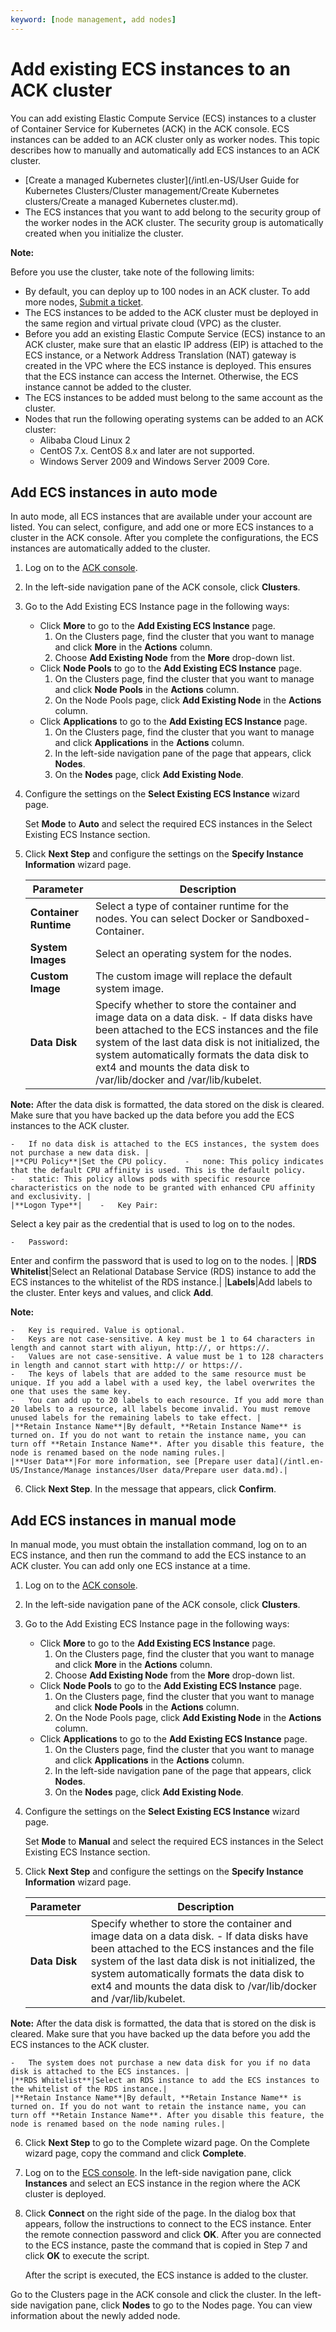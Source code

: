```yaml
---
keyword: [node management, add nodes]
---
```


# Add existing ECS instances to an ACK cluster

You can add existing Elastic Compute Service \(ECS\) instances to a cluster of Container Service for Kubernetes \(ACK\) in the ACK console. ECS instances can be added to an ACK cluster only as worker nodes. This topic describes how to manually and automatically add ECS instances to an ACK cluster.

-   [Create a managed Kubernetes cluster](/intl.en-US/User Guide for Kubernetes Clusters/Cluster management/Create Kubernetes clusters/Create a managed Kubernetes cluster.md).
-   The ECS instances that you want to add belong to the security group of the worker nodes in the ACK cluster. The security group is automatically created when you initialize the cluster.

**Note:**

Before you use the cluster, take note of the following limits:

-   By default, you can deploy up to 100 nodes in an ACK cluster. To add more nodes, [Submit a ticket](https://workorder-intl.console.aliyun.com/console.htm).
-   The ECS instances to be added to the ACK cluster must be deployed in the same region and virtual private cloud \(VPC\) as the cluster.
-   Before you add an existing Elastic Compute Service \(ECS\) instance to an ACK cluster, make sure that an elastic IP address \(EIP\) is attached to the ECS instance, or a Network Address Translation \(NAT\) gateway is created in the VPC where the ECS instance is deployed. This ensures that the ECS instance can access the Internet. Otherwise, the ECS instance cannot be added to the cluster.
-   The ECS instances to be added must belong to the same account as the cluster.
-   Nodes that run the following operating systems can be added to an ACK cluster:
    -   Alibaba Cloud Linux 2
    -   CentOS 7.x. CentOS 8.x and later are not supported.
    -   Windows Server 2009 and Windows Server 2009 Core.

## Add ECS instances in auto mode

In auto mode, all ECS instances that are available under your account are listed. You can select, configure, and add one or more ECS instances to a cluster in the ACK console. After you complete the configurations, the ECS instances are automatically added to the cluster.

1.  Log on to the [ACK console](https://cs.console.aliyun.com).

2.  In the left-side navigation pane of the ACK console, click **Clusters**.

3.  Go to the Add Existing ECS Instance page in the following ways:

    -   Click **More** to go to the **Add Existing ECS Instance** page.
        1.  On the Clusters page, find the cluster that you want to manage and click **More** in the **Actions** column.
        2.  Choose **Add Existing Node** from the **More** drop-down list.
    -   Click **Node Pools** to go to the **Add Existing ECS Instance** page.
        1.  On the Clusters page, find the cluster that you want to manage and click **Node Pools** in the **Actions** column.
        2.  On the Node Pools page, click **Add Existing Node** in the **Actions** column.
    -   Click **Applications** to go to the **Add Existing ECS Instance** page.
        1.  On the Clusters page, find the cluster that you want to manage and click **Applications** in the **Actions** column.
        2.  In the left-side navigation pane of the page that appears, click **Nodes**.
        3.  On the **Nodes** page, click **Add Existing Node**.
4.  Configure the settings on the **Select Existing ECS Instance** wizard page.

    Set **Mode** to **Auto** and select the required ECS instances in the Select Existing ECS Instance section.

5.  Click **Next Step** and configure the settings on the **Specify Instance Information** wizard page.

    |Parameter|Description|
    |---------|-----------|
    |**Container Runtime**|Select a type of container runtime for the nodes. You can select Docker or Sandboxed-Container.|
    |**System Images**|Select an operating system for the nodes.|
    |**Custom Image**|The custom image will replace the default system image.|
    |**Data Disk**|Specify whether to store the container and image data on a data disk.    -   If data disks have been attached to the ECS instances and the file system of the last data disk is not initialized, the system automatically formats the data disk to ext4 and mounts the data disk to /var/lib/docker and /var/lib/kubelet.

**Note:** After the data disk is formatted, the data stored on the disk is cleared. Make sure that you have backed up the data before you add the ECS instances to the ACK cluster.

    -   If no data disk is attached to the ECS instances, the system does not purchase a new data disk. |
    |**CPU Policy**|Set the CPU policy.    -   none: This policy indicates that the default CPU affinity is used. This is the default policy.
    -   static: This policy allows pods with specific resource characteristics on the node to be granted with enhanced CPU affinity and exclusivity. |
    |**Logon Type**|    -   Key Pair:

Select a key pair as the credential that is used to log on to the nodes.

    -   Password:

Enter and confirm the password that is used to log on to the nodes. |
    |**RDS Whitelist**|Select an Relational Database Service \(RDS\) instance to add the ECS instances to the whitelist of the RDS instance.|
    |**Labels**|Add labels to the cluster. Enter keys and values, and click **Add**.

**Note:**

    -   Key is required. Value is optional.
    -   Keys are not case-sensitive. A key must be 1 to 64 characters in length and cannot start with aliyun, http://, or https://.
    -   Values are not case-sensitive. A value must be 1 to 128 characters in length and cannot start with http:// or https://.
    -   The keys of labels that are added to the same resource must be unique. If you add a label with a used key, the label overwrites the one that uses the same key.
    -   You can add up to 20 labels to each resource. If you add more than 20 labels to a resource, all labels become invalid. You must remove unused labels for the remaining labels to take effect. |
    |**Retain Instance Name**|By default, **Retain Instance Name** is turned on. If you do not want to retain the instance name, you can turn off **Retain Instance Name**. After you disable this feature, the node is renamed based on the node naming rules.|
    |**User Data**|For more information, see [Prepare user data](/intl.en-US/Instance/Manage instances/User data/Prepare user data.md).|

6.  Click **Next Step**. In the message that appears, click **Confirm**.


## Add ECS instances in manual mode

In manual mode, you must obtain the installation command, log on to an ECS instance, and then run the command to add the ECS instance to an ACK cluster. You can add only one ECS instance at a time.

1.  Log on to the [ACK console](https://cs.console.aliyun.com).

2.  In the left-side navigation pane of the ACK console, click **Clusters**.

3.  Go to the Add Existing ECS Instance page in the following ways:

    -   Click **More** to go to the **Add Existing ECS Instance** page.
        1.  On the Clusters page, find the cluster that you want to manage and click **More** in the **Actions** column.
        2.  Choose **Add Existing Node** from the **More** drop-down list.
    -   Click **Node Pools** to go to the **Add Existing ECS Instance** page.
        1.  On the Clusters page, find the cluster that you want to manage and click **Node Pools** in the **Actions** column.
        2.  On the Node Pools page, click **Add Existing Node** in the **Actions** column.
    -   Click **Applications** to go to the **Add Existing ECS Instance** page.
        1.  On the Clusters page, find the cluster that you want to manage and click **Applications** in the **Actions** column.
        2.  In the left-side navigation pane of the page that appears, click **Nodes**.
        3.  On the **Nodes** page, click **Add Existing Node**.
4.  Configure the settings on the **Select Existing ECS Instance** wizard page.

    Set **Mode** to **Manual** and select the required ECS instances in the Select Existing ECS Instance section.

5.  Click **Next Step** and configure the settings on the **Specify Instance Information** wizard page.

    |Parameter|Description|
    |---------|-----------|
    |**Data Disk**|Specify whether to store the container and image data on a data disk.    -   If data disks have been attached to the ECS instances and the file system of the last data disk is not initialized, the system automatically formats the data disk to ext4 and mounts the data disk to /var/lib/docker and /var/lib/kubelet.

**Note:** After the data disk is formatted, the data that is stored on the disk is cleared. Make sure that you have backed up the data before you add the ECS instances to the ACK cluster.

    -   The system does not purchase a new data disk for you if no data disk is attached to the ECS instances. |
    |**RDS Whitelist**|Select an RDS instance to add the ECS instances to the whitelist of the RDS instance.|
    |**Retain Instance Name**|By default, **Retain Instance Name** is turned on. If you do not want to retain the instance name, you can turn off **Retain Instance Name**. After you disable this feature, the node is renamed based on the node naming rules.|

6.  Click **Next Step** to go to the Complete wizard page. On the Complete wizard page, copy the command and click **Complete**.

7.  Log on to the [ECS console](https://ecs.console.aliyun.com/). In the left-side navigation pane, click **Instances** and select an ECS instance in the region where the ACK cluster is deployed.

8.  Click **Connect** on the right side of the page. In the dialog box that appears, follow the instructions to connect to the ECS instance. Enter the remote connection password and click **OK**. After you are connected to the ECS instance, paste the command that is copied in Step 7 and click **OK** to execute the script.

    After the script is executed, the ECS instance is added to the cluster.


Go to the Clusters page in the ACK console and click the cluster. In the left-side navigation pane, click **Nodes** to go to the Nodes page. You can view information about the newly added node.

